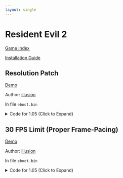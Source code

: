 ```yaml
---
layout: single
---
```


# Resident Evil 2

[Game Index](/patch/#ps4)

[Installation Guide](/install-instructions/)

## Resolution Patch

[Demo](https://youtu.be/Qf3BCH8-ZPM)

Author: [illusion](https://twitter.com/illusion0002)

In file `eboot.bin`

<details>
<summary>Code for 1.05 (Click to Expand)</summary>

{% highlight yml %}
- game: "Resident Evil 2"
  app_ver: "01.05"
  patch_ver: "1.0"
  name: "Resolution Patch"
  author: "illusion"
  note: "720p for Base, 1080p for Pro."
  arch: generic_orbis
  enabled: False
  patch_list:
        - [ bytes, 0x3FCA2D7, "1F 85 2B 3F" ]
# 67% of 1920x1080 or 2880x1620
# 1920x1080 => 1280x720
# 2880x1620 => 1920x1080
# 00 00 80 3F = 1.00f (default)
# 1F 85 2B 3F = 0.67f
{% endhighlight %}

</details>

## 30 FPS Limit (Proper Frame-Pacing)

[Demo](https://youtu.be/Qf3BCH8-ZPM)

Author: [illusion](https://twitter.com/illusion0002)

In file `eboot.bin`

<details>
<summary>Code for 1.05 (Click to Expand)</summary>

{% highlight yml %}
- game: "Resident Evil 2"
  app_ver: "01.05"
  patch_ver: "1.0"
  name: "30 FPS Limit (Proper Frame-Pacing)"
  author: "illusion"
  note:
  arch: generic_orbis
  enabled: False
  patch_list:
        - [ bytes, 0x3F72473, "48 E8 DB 07 00 00" ]
        - [ bytes, 0x3F72C54, "41 8B 7F 10 BE 01 00 00 00 C3" ]
## notes:
# 0x0 16.67ms -- 60hz
# 0x1 33.33ms -- 30hz
# 0x2 50.00ms -- 20hz
##
{% endhighlight %}

</details>
